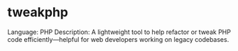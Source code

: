 # tweakphp
Language: PHP  Description: A lightweight tool to help refactor or tweak PHP code efficiently—helpful for web developers working on legacy codebases.
